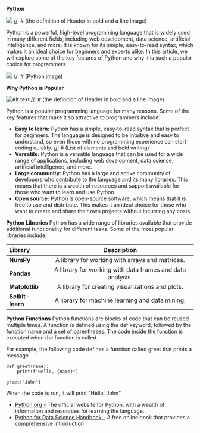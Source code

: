**Python**

![](Image_001.png)
[//]: # (the definition of Header in bold and a line image)

Python is a powerful, high-level programming language that is widely used in many different fields, including web development, data science, artificial intelligence, and more. It is known for its simple, easy-to-read syntax, which makes it an ideal choice for beginners and experts alike. In this article, we will explore some of the key features of Python and why it is such a popular choice for programmers.

![](Image_002.png)
[//]: # (Python image)

**Why Python is Popular**

![Alt text](Image_001.png)
[//]: # (the definition of Header in bold and a line image)

Python is a popular programming language for many reasons. Some of the key features that make it so attractive to programmers include:

- **Easy to learn:** Python has a simple, easy-to-read syntax that is perfect for beginners. The language is designed to be intuitive and easy to understand, so even those with no programming experience can start coding quickly.
[//]: # (List of elements and bold writing)
- **Versatile:** Python is a versatile language that can be used for a wide range of applications, including web development, data science, artificial intelligence, and more.
- **Large community:** Python has a large and active community of developers who contribute to the language and its many libraries. This means that there is a wealth of resources and support available for those who want to learn and use Python.
- **Open source:** Python is open-source software, which means that it is free to use and distribute. This makes it an ideal choice for those who want to create and share their own projects without incurring any costs.









**Python Libraries**
Python has a wide range of libraries available that provide additional functionality for different tasks. Some of the most popular libraries include:

| **Library** | **Description** | 
| :------------------- | :---------: |
|**NumPy** | A library for working with arrays and matrices.|
| **Pandas** | A library for working with data frames and data analysis.|
| **Matplotlib** | A library for creating visualizations and plots.|
| **Scikit-learn** | A library for machine learning and data mining.|

[//]: # (Table)


**Python Functions**
Python functions are blocks of code that can be reused multiple times. A function is defined using the def keyword, followed by the function name and a set of parentheses. The code inside the function is executed when the function is called.



For example, the following code defines a function called greet that prints a message

```
def greet(name):
	print(f"Hello, {name}")
	
greet("John")
```
[//]: # (Python Code)


When the code is run, it will print "Hello, John".

- [Python.org -](https://www.python.org/) The official website for Python, with a wealth of information and resources for learning the language.
- [Python for Data Science Handbook -](https://jakevdp.github.io/PythonDataScienceHandbook) A free online book that provides a comprehensive introduction

[//]: # (Web-Link)